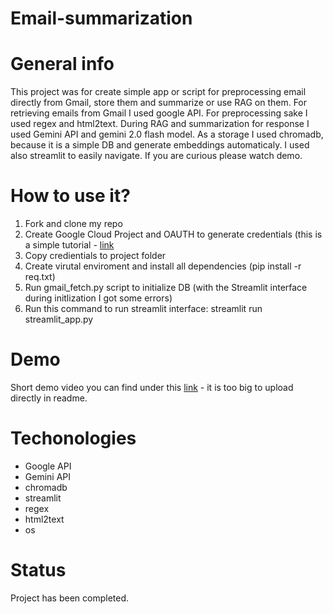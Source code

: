 # Email-summarization
# General info
This project was for create simple app or script for preprocessing email directly from Gmail, store them and summarize or use RAG on them. For retrieving emails from Gmail I used google API. For preprocessing sake I used regex and html2text. During RAG and summarization for response I used Gemini API and gemini 2.0 flash model. As a storage I used chromadb, because it is a simple DB and generate embeddings automaticaly. I used also streamlit to easily navigate. If you are curious please watch demo.
# How to use it?
1. Fork and clone my repo
2. Create Google Cloud Project and OAUTH to generate credentials (this is a simple tutorial - [link](https://mailtrap.io/blog/send-emails-with-gmail-api/)
3. Copy credientials to project folder
4. Create virutal enviroment and install all dependencies (pip install -r req.txt)
5. Run gmail_fetch.py script to initialize DB (with the Streamlit interface during initlization I got some errors)
6. Run this command to run streamlit interface: streamlit run streamlit_app.py
# Demo
Short demo video you can find under this [link](https://youtu.be/JFdNEP_YE5w?si=e8uncdx62faC1LCX) - it is too big to upload directly in readme.
# Techonologies
* Google API
* Gemini API
* chromadb
* streamlit
* regex
* html2text
* os
# Status
Project has been completed.
